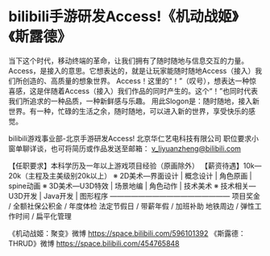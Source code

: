 # bilibili手游研发Access!《机动战姬》《斯露德》
当下这个时代，移动终端的革命，让我们拥有了随时随地与信息交互的力量。Access，是接入的意思。它想表达的，就是让玩家能随时随地Access（接入）我们所创造的、高质量的想象世界。 Access！这里的“！”（叹号），想表达一种惊喜感，这是伴随着Access（接入）我们作品的同时产生的。这个“！”也同时代表我们所追求的一种品质，一种新鲜感与乐趣。 用此Slogon是：随时随地，接入新世界。有一种，忙碌的生活之余，随时随地，可以进入新的世界，享受快乐的感觉。

bilibili游戏事业部-北京手游研发Access!
北京华仁艺电科技有限公司
职位要求小窗单聊详谈，也可将简历或作品发送至邮箱：
v_liyuanzheng@bilibili.com
  
【任职要求】本科学历及一年以上游戏项目经验（原画除外）
【薪资待遇】10k—20k（主程及主美级别20k以上）
※ 2D美术—界面设计 | 概念设计 | 角色原画 | spine动画
※ 3D美术—U3D特效 | 场景地编 | 角色动作 | 技术美术
※ 技术相关—U3D开发 | Java开发 | 图形程序
—————————————————
项目奖金 / 全额社保公积金 / 年度体检
法定节假日 / 带薪年假 / 加班补助
地铁周边 / 弹性工作时间 / 扁平化管理
  
《机动战姬：聚变》微博 
https://space.bilibili.com/596101392
《斯露德：THRUD》微博 
https://space.bilibili.com/454765848
